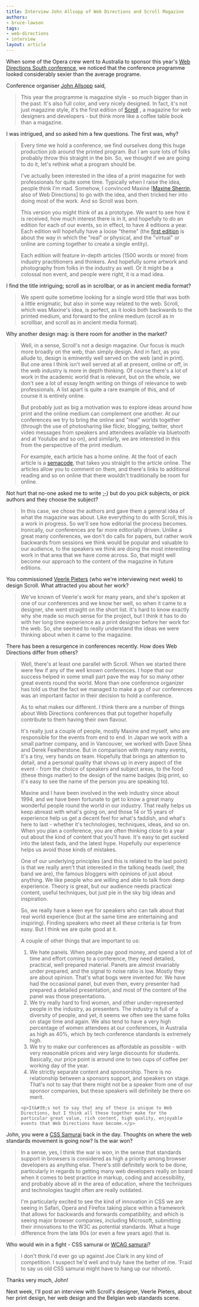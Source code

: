 ```yaml
---
title: Interview John Allsopp of Web Directions and Scroll Magazine
authors:
- bruce-lawson
tags:
- web-directions
- interview
layout: article
---
```

<p>When some of the Opera crew went to Australia to sponsor this year&#39;s <a href="http://south08.webdirections.org/">Web Directions South conference</a>, we noticed that the conference programme looked considerably sexier than the average programe.</p>
<p>Conference organiser <a href="http://johnfallsopp.com/">John Allsopp</a> said,</p>
<blockquote>This year the programme is magazine style - so much bigger than in the past. It&#39;s also full color, and very nicely designed. In fact, it&#39;s not just magazine style, it&#39;s the first edition of <a href="http://scrollmagazine.com/">Scroll</a> , a magazine for web designers and developers - but think more like a coffee table book than a magazine.</blockquote>
<p>I was intrigued, and so asked him a few questions. The first was, why?</p>
<blockquote>
    <p>Every time we hold a conference, we find ourselves dong this huge production job around the printed program. But I am sure lots of folks probably throw this straight in the bin. So, we thought if we are going to do it, let&#39;s rethink what a program should be.</p>
    <p>I&#39;ve actually been interested in the idea of a print magazine for web professionals for quite some time. Typically when I raise the idea, people think I&#39;m mad. Somehow, I convinced Maxine [<a href="http://www.webdirections.org/about-us/#maxine">Maxine Sherrin</a>, also of Web Directions] to go with the idea, and then tricked her into doing most of the work. And so Scroll was born.</p>
    <p>This version you might think of as a prototype. We want to see how it is received, how much interest there is in it, and hopefully to do an edition for each of our events, so in effect, to have 4 editions a year. Each edition will hopefully have a loose &quot;theme&quot; (the <a href="http://scrollmagazine.com/number-1">first edition</a> is about the way in which the &quot;real&quot; or physical, and the &quot;virtual&quot; or online are coming together to create a single entity).</p><p>Each edition will feature in-depth articles (1500 words or more) from industry practitioners and thinkers. And hopefully some artwork and photography from folks in the industry as well. Or it might be a colossal non event, and people were right, it is a mad idea.</p>
</blockquote>
<p>I find the title intriguing;  scroll as in scrollbar, or as in ancient media format?</p>
<blockquote>We spent quite sometime looking for a single word title that was both a little enigmatic, but also in some way related to the web. Scroll, which was Maxine&#39;s idea, is perfect, as it looks both backwards to the printed medium, and forward to the online medium (scroll as in scrollbar, and scroll as in ancient media format).</blockquote>
<p>Why another design mag: is there room for another in the market?</p>
<blockquote>
    <p>Well, in a sense, Scroll&#39;s not a design magazine. Our focus is much more broadly on the web, than simply design. And in fact, as you allude to, design is eminently well served on the web (and in print). But one area I think isn&#39;t well served at all at present, online or off, in the web industry is more in depth thinking. Of course there&#39;s a lot of work in the academic world that is relevant, but on the whole, we don&#39;t see a lot of essay length writing on things of relevance to web professionals. A list apart is quite a rare example of this, and of course it is entirely online.</p>
    <p>But probably just as big a motivation was to explore ideas around how print and the online medium can complement one another. At our conferences we try to bring the online and &quot;real&quot; worlds together (through the use of photosharing like flickr, blogging, twitter, short video messages from speakers and attendees available via bluetooth and at Youtube and so on), and similarly, we are interested in this from the perspective of the print medium.</p>
    <p>For example, each article has a home online. At the foot of each article is a <a href="http://en.wikipedia.org/wiki/Semacode">semacode</a>, that takes you straight to the article online. The articles allow you to comment on them, and there&#39;s links to additional reading and so on online that there wouldn&#39;t traditionally be room for online.</p>
</blockquote>
<p>Not hurt that no-one asked me to write <abbr title="winking smiley">;-)</abbr> but  do you pick subjects, or pick authors  and they choose the subject?</p>
<blockquote>In this case, we chose the authors and gave them a general idea of what the magazine was about. Like everything to do with Scroll, this is a work in progress. So we&#39;ll see how editorial the process becomes. Ironically, our conferences are far more editorially driven. Unlike a great many conferences, we don&#39;t do calls for papers, but rather work backwards from sessions we think would be popular and valuable to our audience, to the speakers we think are doing the most interesting work in that area that we have come across.  So, that might well become our approach to the content of the magazine in future editions.</blockquote>
<p>You commissioned <a href="http://veerle.duoh.com/">Veerle Pieters</a> (who we&#39;re interviewing next week) to design Scroll. What attracted you about her work?</p>
<blockquote>We&#39;ve known of Veerle&#39;s work for many years, and she&#39;s spoken at one of our conferences and we know her well, so when it came to a designer, she went straight on the short list. It&#39;s hard to know exactly why she made so much sense for the project, but I think it has to do with her long time experience as a print designer before her work for the web. So, she seemed to really understand the ideas we were thinking about when it came to the magazine.</blockquote>
<p>There has been a resurgence in conferences recently. How does Web Directions differ from others?</p>
<blockquote>
    <p>Well, there&#39;s at least one parallel with Scroll. When we started there were few if any of the well known conferences. I hope that our success helped in some small part pave the way for so many other great events round the world. More than one conference organizer has told us that the fact we managed to make a go of our conferences was an important factor in their decision to hold a conference.</p>
    <p>As to what makes our different. I think there are  a number of things about Web Directions conferences that put together hopefully contribute to them having their own flavour.</p>
    <p>It&#39;s really just a couple of people, mostly Maxine and myself, who are responsible for the events from end to end. In Japan we work with a small partner company, and in Vancouver, we worked with Dave Shea and Derek Featherstone.  But in comparison with many many events, it&#39;s a tiny, very hands on team. Hopefully that brings an attention to detail, and a personal quality that shows up in every aspect of the event - from the choice of speakers and subject areas, to the food (these things matter) to the design of the name badges (big print, so it&#39;s easy to see the name of the person you are speaking to).</p>
    <p>Maxine and I have been involved in the web industry since about 1994, and we have been fortunate to get to know a great many wonderful people round the world in our industry. That really helps us keep abreast with what&#39;s going on, and those 14 or 15 years of experience help us get a decent feel for what&#39;s faddish, and what&#39;s here to last - whether it&#39;s technologies, techniques, ideas, and so on. When you plan a conference, you are often thinking close to a year out about the kind of content that you&#39;ll have. It&#39;s easy to get sucked into the latest fads, and the latest hype. Hopefully our experience helps us avoid those kinds of mistakes.</p>
    <p> One of our underlying principles (and this is related to the last point) is that we really aren&#39;t that interested in the talking heads (well, the band we are), the famous bloggers with opinions of just about anything. We like people who are willing and able to talk from deep experience. Theory is great, but our audience needs practical content, useful techniques, but just pie in the sky big ideas and inspiration.</p>
    <p>So, we really have a keen eye for speakers who can talk about that real world experience (but at the same time are entertaining and inspiring). Finding speakers who meet all these criteria is far from easy. But I think we are quite good at it. </p>
    <p>A couple of other things that are important to us:</p>
    <ol>
        <li> We hate panels. When people pay good money, and spend a lot of time and effort coming to a conference, they need detailed, practical, well prepared material. Panels are almost invariably under prepared, and the signal to noise ratio is low. Mostly they are about opinion. That&#39;s what bogs were invented for. We have had the occasional panel, but even then, every presenter had prepared a detailed presentation, and most of the content of the panel was those presentations.</li>
        <li>We try really hard to find women, and other under-represented people in the industry, as presenters. The industry is full of a diversity of people, and yet, it seems we often see the same folks on stage time and again. We also tend to have a very high percentage of women attendees at our conferences, in Australia as high as 40%, which by tech conference standards is extremely high.</li>
        <li>We try to make our conferences as affordable as possible - with very reasonable prices and very large discounts for students. Basically, our price point is around one to two cups of coffee per working day of the year.</li>
        <li>We strictly separate content and sponsorship. There is no relationship between a sponsors support, and speakers on stage. That&#39;s not to say that there might not be a speaker from one of our sponsor companies, but these speakers will definitely be there on merit.</li>
    </ol>

    <p>It&#39;s not to say that any of these is unique to Web Directions, but I think all these together make for the particular great value, rich content, high quality, enjoyable events that Web Directions have become.</p>
</blockquote>
<p>John, you were a <a href="http://archive.webstandards.org/css/members.html"><abbr>CSS</abbr> Samurai</a> back in the day. Thoughts on where the web standards movement is going now? Is the war won?</p>
<blockquote>
    <p>In a sense, yes, I think the war is won, in the sense that standards support in browsers is considered as high a priority among browser developers as anything else. There&#39;s still definitely work to be done, particularly in regards to getting many web developers really on board when it comes to best practice in markup, coding and accessibility, and probably above all in the area of education, where the techniques and technologies taught often are really outdated.</p>
    <p>I&#39;m particularly excited to see the kind of innovation in <abbr>CSS</abbr> we are seeing in Safari, Opera and Firefox taking place within a framework that allows for backwards and forwards compatibility, and which is seeing major browser companies, including Microsoft, submitting their innovations to the <abbr>W3C</abbr> as potential standards. What a huge difference from the late 90s (or even a few years ago) that is.</p>
</blockquote>
<p> Who would win in a fight - <abbr>CSS</abbr> samurai or <a href="http://wcagsamurai.org/"><abbr>WCAG</abbr> samurai</a>?</p>
<blockquote>I don&#39;t think I&#39;d ever go up against Joe Clark in any kind of competition. I suspect he&#39;d well and truly have the better of me.  &#39;Fraid to say us old CSS samurai might have to hang up our nihontō.</blockquote>
<p>Thanks very much, John!</p>
<p>Next week, I&#39;ll post an interview with Scroll&#39;s designer, Veerle Pieters, about her print design, her web design and the Belgian web standards scene.</p>

